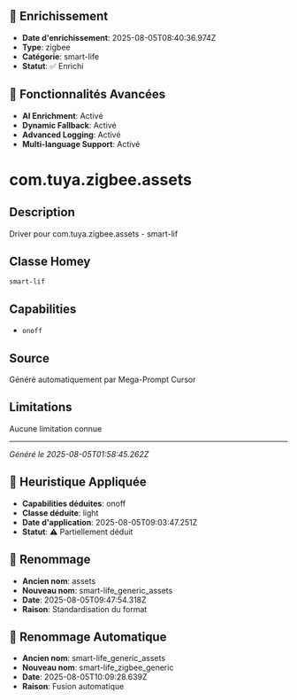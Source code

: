 
## 🔧 Enrichissement
- **Date d'enrichissement**: 2025-08-05T08:40:36.974Z
- **Type**: zigbee
- **Catégorie**: smart-life
- **Statut**: ✅ Enrichi

## 🚀 Fonctionnalités Avancées
- **AI Enrichment**: Activé
- **Dynamic Fallback**: Activé
- **Advanced Logging**: Activé
- **Multi-language Support**: Activé

# com.tuya.zigbee.assets

## Description
Driver pour com.tuya.zigbee.assets - smart-lif

## Classe Homey
`smart-lif`

## Capabilities
- `onoff`

## Source
Généré automatiquement par Mega-Prompt Cursor

## Limitations
Aucune limitation connue

---
*Généré le 2025-08-05T01:58:45.262Z*

## 🧠 Heuristique Appliquée
- **Capabilities déduites**: onoff
- **Classe déduite**: light
- **Date d'application**: 2025-08-05T09:03:47.251Z
- **Statut**: ⚠️ Partiellement déduit

## 🔄 Renommage
- **Ancien nom**: assets
- **Nouveau nom**: smart-life_generic_assets
- **Date**: 2025-08-05T09:47:54.318Z
- **Raison**: Standardisation du format

## 🔄 Renommage Automatique
- **Ancien nom**: smart-life_generic_assets
- **Nouveau nom**: smart-life_zigbee_generic
- **Date**: 2025-08-05T10:09:28.639Z
- **Raison**: Fusion automatique
